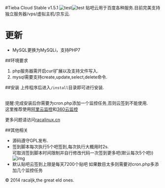 #Tieba Cloud Stable v1.5.1
![test](http://img.shields.io/appveyor/ci/gruntjs/grunt.svg)![test](http://img.shields.io/badge/license-GPL-orange.svg)
贴吧云用于百度各种服务.目前完美支持独立服务器/vps/虚拟主机/京东云.

# 更新
* MySQL更换为MySQLi，支持PHP7

##环境要求
1. php服务器需开启curl扩展以及支持文件写入.
2. mysql需要支持create,update,select,delete命令.

##安装
上传程序后进入`/install`目录即可进行安装.<br><br>

提醒:完成安装后你需要为cron.php添加一个监控任务,否则云签到不能使用.<br>
这里推荐使用[阿里云监控](http://www.aliyun.com/product/jiankong/)和[360云监控](http://jk.cloud.360.cn/)

更多问题请访问[racalinux.cn](http://www.racalinux.cn)

##其他相关
* 源码遵守GPL发布.
* 签到脚本每次执行5个吧签到,每次执行大概用时2s.<br>
  可取消签到脚本时间限制并自行修改代码一次签到更多吧(默认每次5个吧))
  ![img](http://pic.yupoo.com/racaljk/E6W6ljde/medish.jpg)
* 默认贴吧云签到上限是每天7200个贴吧
  如果数目太多则需要对cron.php多添加几个监控任务

© 2014 racaljk,the great eld ones.
